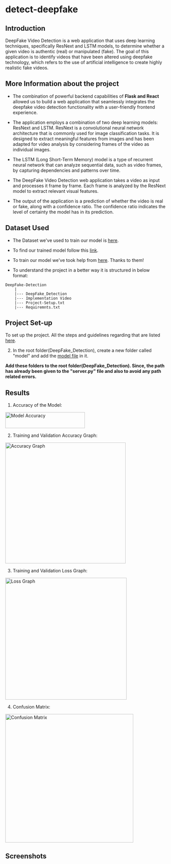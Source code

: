 # detect-deepfake

## Introduction

DeepFake Video Detection is a web application that uses deep learning techniques, specifically ResNext and LSTM models, to determine whether a given video is authentic (real) or manipulated (fake). The goal of this application is to identify videos that have been altered using deepfake technology, which refers to the use of artificial intelligence to create highly realistic fake videos.

## More Information about the project

* The combination of powerful backend capabilities of **Flask and React** allowed us to build a web application that seamlessly integrates the deepfake video detection functionality with a user-friendly frontend experience.
  
- The application employs a combination of two deep learning models: ResNext and LSTM. ResNext is a convolutional neural network architecture that is commonly used for image classification tasks. It is designed to extract meaningful features from images and has been adapted for video analysis by considering frames of the video as individual images.
  
- The LSTM (Long Short-Term Memory) model is a type of recurrent neural network that can analyze sequential data, such as video frames, by capturing dependencies and patterns over time.

- The DeepFake Video Detection web application takes a video as input and processes it frame by frame. Each frame is analyzed by the ResNext model to extract relevant visual features.

- The output of the application is a prediction of whether the video is real or fake, along with a confidence ratio. The confidence ratio indicates the level of certainty the model has in its prediction.

## Dataset Used
- The Dataset we've used to train our model is [here](https://github.com/yuezunli/celeb-deepfakeforensics).

- To find our trained model follow this [link](https://drive.google.com/drive/folders/1-zErGZ9T89TplQs3ws4QVRFlqE-ljW6l?usp=sharing).

- To train our model we've took help from [here](https://github.com/abhijitjadhav1998/Deepfake_detection_using_deep_learning/tree/master/Model%20Creation).
  Thanks to them!

- To understand the project in a better way it is structured in below format:
```
DeepFake-Detection
    |
    |--- DeepFake_Detection
    |--- Implementation Video
    |--- Project-Setup.txt
    |--- Requiremnts.txt
```

## Project Set-up
To set up the project. All the steps and guidelines regarding that are listed [here](https://github.com/iamdhrutipatel/DeepFake-Detection/blob/main/Project-Setup.txt).

2. In the root folder(DeepFake_Detection), create a new folder called "model" and add the [model file](https://drive.google.com/drive/folders/1-zErGZ9T89TplQs3ws4QVRFlqE-ljW6l?usp=sharing) in it.

<b>Add these folders to the root folder(DeepFake_Detection). Since, the path has already been given to the "server.py" file and also to avoid any path related errors.</b>

## Results

1) Accuracy of the Model:
<img width="250" height="50" alt="Model Accuracy" src="https://user-images.githubusercontent.com/58872872/133935912-1def7615-6538-4c88-9134-8f94a9367965.png">

2) Training and Validation Accuracy Graph:
<img width="378" alt="Accuracy Graph" src="https://user-images.githubusercontent.com/58872872/133936040-4bfa44a7-45c5-499b-8a10-f253cbcab56c.png">

3) Training and Validation Loss Graph:
<img width="381" alt="Loss Graph" src="https://user-images.githubusercontent.com/58872872/133935983-b4d9275f-e841-4b69-86cd-79c770ea2aa1.png">

4) Confusion Matrix:
<img width="402" alt="Confusion Matrix" src="https://user-images.githubusercontent.com/58872872/133936080-d2b39804-4a99-47b8-8be4-87ba77161961.png">

## Screenshots
